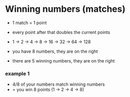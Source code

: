 # Winning numbers (matches)

- 1 match = 1 point
- every point after that doubles the current points
- 1 -> 2 -> 4 -> 8 -> 16 -> 32 -> 64 -> 128

- you have 8 numbers, they are on the right
- there are 5 winning numbers, they are on the right

### example 1

- 4/8 of your numbers match winning numbers
- = you win 8 points (1 -> 2 -> 4 -> 8)

